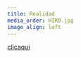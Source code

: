 ```yaml
---
title: Realidad
media_order: HIRO.jpg
image_align: left
---
```


[clicaqui](https://danydr.com/user/realidad/three.js/examples/mobile-performance.html)